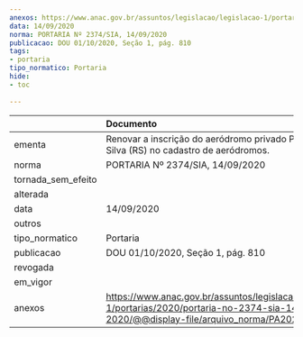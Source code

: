 ```yaml
---
anexos: https://www.anac.gov.br/assuntos/legislacao/legislacao-1/portarias/2020/portaria-no-2374-sia-14-09-2020/@@display-file/arquivo_norma/PA2020-2374.pdf
data: 14/09/2020
norma: PORTARIA Nº 2374/SIA, 14/09/2020
publicacao: DOU 01/10/2020, Seção 1, pág. 810
tags:
- portaria
tipo_normatico: Portaria
hide: 
- toc 
 
---
```


|                    | Documento                                                                                                                                            |
|:-------------------|:-----------------------------------------------------------------------------------------------------------------------------------------------------|
| ementa             | Renovar a inscrição do aeródromo privado Pista Plá e Silva (RS) no cadastro de aeródromos.                                                           |
| norma              | PORTARIA Nº 2374/SIA, 14/09/2020                                                                                                                     |
| tornada_sem_efeito |                                                                                                                                                      |
| alterada           |                                                                                                                                                      |
| data               | 14/09/2020                                                                                                                                           |
| outros             |                                                                                                                                                      |
| tipo_normatico     | Portaria                                                                                                                                             |
| publicacao         | DOU 01/10/2020, Seção 1, pág. 810                                                                                                                    |
| revogada           |                                                                                                                                                      |
| em_vigor           |                                                                                                                                                      |
| anexos             | https://www.anac.gov.br/assuntos/legislacao/legislacao-1/portarias/2020/portaria-no-2374-sia-14-09-2020/@@display-file/arquivo_norma/PA2020-2374.pdf |